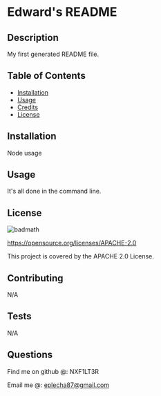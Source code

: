 # Edward's README

## Description 

My first generated README file.

## Table of Contents

* [Installation](#installation)
* [Usage](#usage)
* [Credits](#credits)
* [License](#license)


## Installation

Node usage

## Usage

It's all done in the command line.

## License

![badmath](https://img.shields.io/badge/License-APACHE%202-blue)

https://opensource.org/licenses/APACHE-2.0

This project is covered by the APACHE 2.0 License.


## Contributing

N/A

## Tests

N/A

## Questions

Find me on github @:
NXF1LT3R

Email me @:
eplecha87@gmail.com

